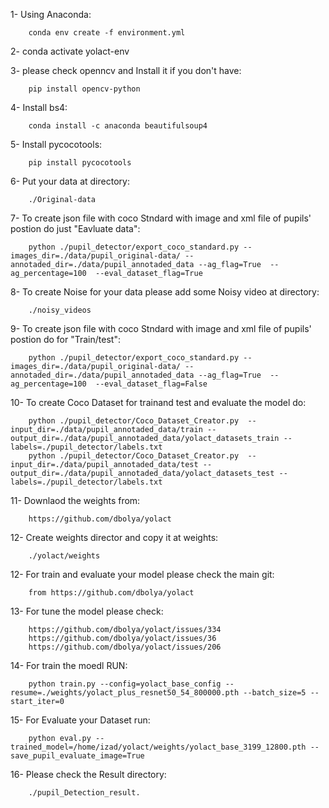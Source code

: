 1- Using Anaconda:

		conda env create -f environment.yml

 
2- conda activate yolact-env



3- please check openncv and Install it if you don't have:
		

		pip install opencv-python

4- Install bs4:
		 
	
		conda install -c anaconda beautifulsoup4


5- Install pycocotools: 

				
		pip install pycocotools


6- Put your data at directory:


		./Original-data


7- To create json file with coco Stndard with image and xml file of pupils' postion do just "Eavluate data":
	
		python ./pupil_detector/export_coco_standard.py --images_dir=./data/pupil_original-data/ --annotaded_dir=./data/pupil_annotaded_data --ag_flag=True  --ag_percentage=100  --eval_dataset_flag=True


8- To create Noise for your data please add some Noisy video at directory:
	
		./noisy_videos


9- To create json file with coco Stndard with image and xml file of pupils' postion do for "Train/test":


		python ./pupil_detector/export_coco_standard.py --images_dir=./data/pupil_original-data/ --annotaded_dir=./data/pupil_annotaded_data --ag_flag=True  --ag_percentage=100  --eval_dataset_flag=False

10- To create Coco Dataset for trainand test and evaluate the model do:
			

		python ./pupil_detector/Coco_Dataset_Creator.py  --input_dir=./data/pupil_annotaded_data/train --output_dir=./data/pupil_annotaded_data/yolact_datasets_train --labels=./pupil_detector/labels.txt
		python ./pupil_detector/Coco_Dataset_Creator.py  --input_dir=./data/pupil_annotaded_data/test --output_dir=./data/pupil_annotaded_data/yolact_datasets_test --labels=./pupil_detector/labels.txt
		


11- Downlaod the weights from:

	 	
		https://github.com/dbolya/yolact 


12- Create weights director and copy it at weights:

		
		./yolact/weights 



12- For train and evaluate your model please check the main git:

	
		from https://github.com/dbolya/yolact


13- For tune the model please check:


		https://github.com/dbolya/yolact/issues/334
		https://github.com/dbolya/yolact/issues/36
		https://github.com/dbolya/yolact/issues/206




14- For train the moedl RUN:

		python train.py --config=yolact_base_config --resume=./weights/yolact_plus_resnet50_54_800000.pth --batch_size=5 --start_iter=0




15- For Evaluate your Dataset run:
			
		
		python eval.py --trained_model=/home/izad/yolact/weights/yolact_base_3199_12800.pth --save_pupil_evaluate_image=True

	
		
16- Please check the Result directory:
	
	
		./pupil_Detection_result. 

		







		
	
		




